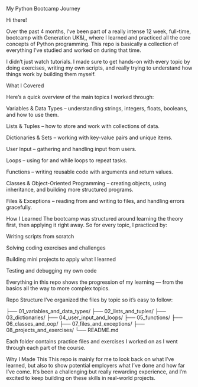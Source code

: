 My Python Bootcamp Journey

Hi there!

Over the past 4 months, I’ve been part of a really intense 12 week, full-time, bootcamp with Generation UK&I,, where I learned and practiced all the core concepts of Python programming. This repo is basically a collection of everything I’ve studied and worked on during that time.

I didn’t just watch tutorials. I made sure to get hands-on with every topic by doing exercises, writing my own scripts, and really trying to understand how things work by building them myself.

What I Covered

Here’s a quick overview of the main topics I worked through:

Variables & Data Types – understanding strings, integers, floats, booleans, and how to use them.

Lists & Tuples – how to store and work with collections of data.

Dictionaries & Sets – working with key-value pairs and unique items.

User Input – gathering and handling input from users.

Loops – using for and while loops to repeat tasks.

Functions – writing reusable code with arguments and return values.

Classes & Object-Oriented Programming – creating objects, using inheritance, and building more structured programs.

Files & Exceptions – reading from and writing to files, and handling errors gracefully.

How I Learned
The bootcamp was structured around learning the theory first, then applying it right away. So for every topic, I practiced by:

Writing scripts from scratch

Solving coding exercises and challenges

Building mini projects to apply what I learned

Testing and debugging my own code

Everything in this repo shows the progression of my learning — from the basics all the way to more complex topics.

Repo Structure
I’ve organized the files by topic so it’s easy to follow:

├── 01_variables_and_data_types/
├── 02_lists_and_tuples/
├── 03_dictionaries/
├── 04_user_input_and_loops/
├── 05_functions/
├── 06_classes_and_oop/
├── 07_files_and_exceptions/
├── 08_projects_and_exercises/
└── README.md

Each folder contains practice files and exercises I worked on as I went through each part of the course.

Why I Made This
This repo is mainly for me to look back on what I’ve learned, but also to show potential employers what I’ve done and how far I’ve come. It’s been a challenging but really rewarding experience, and I’m excited to keep building on these skills in real-world projects.
